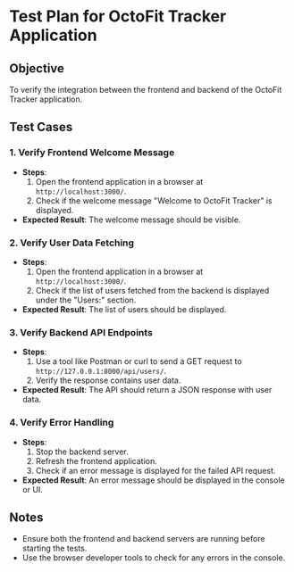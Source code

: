 # Test Plan for OctoFit Tracker Application

## Objective
To verify the integration between the frontend and backend of the OctoFit Tracker application.

## Test Cases

### 1. Verify Frontend Welcome Message
- **Steps**:
  1. Open the frontend application in a browser at `http://localhost:3000/`.
  2. Check if the welcome message "Welcome to OctoFit Tracker" is displayed.
- **Expected Result**: The welcome message should be visible.

### 2. Verify User Data Fetching
- **Steps**:
  1. Open the frontend application in a browser at `http://localhost:3000/`.
  2. Check if the list of users fetched from the backend is displayed under the "Users:" section.
- **Expected Result**: The list of users should be displayed.

### 3. Verify Backend API Endpoints
- **Steps**:
  1. Use a tool like Postman or curl to send a GET request to `http://127.0.0.1:8000/api/users/`.
  2. Verify the response contains user data.
- **Expected Result**: The API should return a JSON response with user data.

### 4. Verify Error Handling
- **Steps**:
  1. Stop the backend server.
  2. Refresh the frontend application.
  3. Check if an error message is displayed for the failed API request.
- **Expected Result**: An error message should be displayed in the console or UI.

## Notes
- Ensure both the frontend and backend servers are running before starting the tests.
- Use the browser developer tools to check for any errors in the console.
